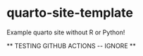 # quarto-site-template
Example quarto site without R or Python! 

** TESTING GITHUB ACTIONS -- IGNORE **
